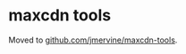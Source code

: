 maxcdn tools
============

Moved to [github.com/jmervine/maxcdn-tools](https://github.com/jmervine/maxcdn-tools).
